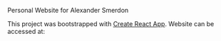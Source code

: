 Personal Website for Alexander Smerdon

This project was bootstrapped with [Create React App](https://github.com/facebook/create-react-app).
Website can be accessed at: 
